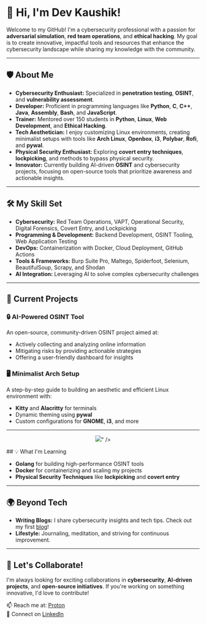 # 👋 Hi, I'm Dev Kaushik!

Welcome to my GitHub! I'm a cybersecurity professional with a passion for **adversarial simulation**, **red team operations**, and **ethical hacking**. My goal is to create innovative, impactful tools and resources that enhance the cybersecurity landscape while sharing my knowledge with the community.

---

## 🛡️ About Me

- **Cybersecurity Enthusiast:** Specialized in **penetration testing**, **OSINT**, and **vulnerability assessment**.
- **Developer:** Proficient in programming languages like **Python**, **C**, **C++**, **Java**, **Assembly**, **Bash**, and **JavaScript**.
- **Trainer:** Mentored over 150 students in **Python**, **Linux**, **Web Development**, and **Ethical Hacking**.
- **Tech Aesthetician:** I enjoy customizing Linux environments, creating minimalist setups with tools like **Arch Linux**, **Openbox**, **i3**, **Polybar**, **Rofi**, and **pywal**.
- **Physical Security Enthusiast:** Exploring **covert entry techniques**, **lockpicking**, and methods to bypass physical security.
- **Innovator:** Currently building AI-driven **OSINT** and cybersecurity projects, focusing on open-source tools that prioritize awareness and actionable insights.

---

## 🛠️ My Skill Set

- **Cybersecurity:** Red Team Operations, VAPT, Operational Security, Digital Forensics, Covert Entry, and Lockpicking  
- **Programming & Development:** Backend Development, OSINT Tooling, Web Application Testing  
- **DevOps:** Containerization with Docker, Cloud Deployment, GitHub Actions  
- **Tools & Frameworks:** Burp Suite Pro, Maltego, Spiderfoot, Selenium, BeautifulSoup, Scrapy, and Shodan  
- **AI Integration:** Leveraging AI to solve complex cybersecurity challenges  

---

## 🌟 Current Projects

### 🔒 AI-Powered OSINT Tool 
An open-source, community-driven OSINT project aimed at:  
- Actively collecting and analyzing online information  
- Mitigating risks by providing actionable strategies  
- Offering a user-friendly dashboard for insights  

### 🖥️ Minimalist Arch Setup  
A step-by-step guide to building an aesthetic and efficient Linux environment with:  
- **Kitty** and **Alacritty** for terminals  
- Dynamic theming using **pywal**  
- Custom configurations for **GNOME**, **i3**, and more  

---
<p align="center">
  <img src="<iframe src="https://tryhackme.com/api/v2/badges/public-profile?userPublicId=475001" style='border:none;'></iframe>" />
</p>
## 💡 What I'm Learning

- **Golang** for building high-performance OSINT tools  
- **Docker** for containerizing and scaling my projects  
- **Physical Security Techniques** like **lockpicking** and **covert entry**  

---

## 🌍 Beyond Tech

- **Writing Blogs:** I share cybersecurity insights and tech tips. Check out my first [blog](https://xenin.hashnode.dev/still-using-nmap-try-rustscan)!  
- **Lifestyle:** Journaling, meditation, and striving for continuous improvement.  

---

## 🤝 Let's Collaborate!

I'm always looking for exciting collaborations in **cybersecurity**, **AI-driven projects**, and **open-source initiatives**. If you're working on something innovative, I'd love to contribute!

📫 Reach me at: [Proton](mailto:kaushik.exe@protonmail.com)  
💼 Connect on [LinkedIn](https://www.linkedin.com/in/0xkaushik/)  
